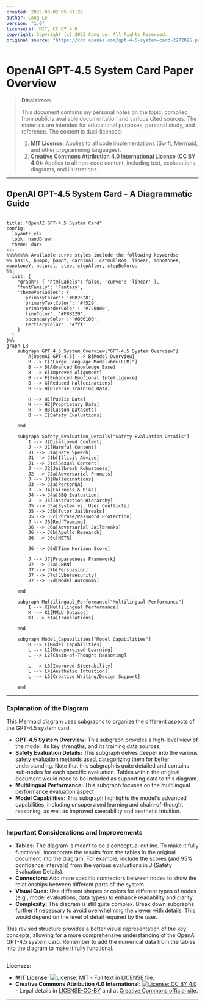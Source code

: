 ```yaml
---
created: 2025-03-02 05:31:26
author: Cong Le
version: "1.0"
license(s): MIT, CC BY 4.0
copyright: Copyright (c) 2025 Cong Le. All Rights Reserved.
original source: "https://cdn.openai.com/gpt-4-5-system-card-2272025.pdf"
---
```




# OpenAI GPT-4.5 System Card Paper Overview
> **Disclaimer:**
>
> This document contains my personal notes on the topic,
> compiled from publicly available documentation and various cited sources.
> The materials are intended for educational purposes, personal study, and reference.
> The content is dual-licensed:
> 1. **MIT License:** Applies to all code implementations (Swift, Mermaid, and other programming languages).
> 2. **Creative Commons Attribution 4.0 International License (CC BY 4.0):** Applies to all non-code content, including text, explanations, diagrams, and illustrations.
---


## OpenAI GPT-4.5 System Card - A Diagrammatic Guide 






```mermaid
---
title: "OpenAI GPT-4.5 System Card"
config:
  layout: elk
  look: handDrawn
  theme: dark
---
%%%%%%%% Available curve styles include the following keywords:
%% basis, bumpX, bumpY, cardinal, catmullRom, linear, monotoneX, monotoneY, natural, step, stepAfter, stepBefore.
%%{
  init: {
    "graph": { "htmlLabels": false, 'curve': 'linear' },
    'fontFamily': 'Fantasy',
    'themeVariables': {
      'primaryColor': '#BB2528',
      'primaryTextColor': '#f529',
      'primaryBorderColor': '#7C0000',
      'lineColor': '#F8B229',
      'secondaryColor': '#006100',
      'tertiaryColor': '#fff'
    }
  }
}%%
graph LR
    subgraph GPT_4_5_System_Overview["GPT-4.5 System Overview"]
        A[OpenAI GPT-4.5] --> B{Model Overview}
        B --> C["Large Language Model<br>(LLM)"]
        B --> D[Advanced Knowledge Base]
        B --> E[Improved Alignment]
        B --> F[Enhanced Emotional Intelligence]
        B --> G[Reduced Hallucinations]
        B --> H[Diverse Training Data]
        
        H --> H1[Public Data]
        H --> H2[Proprietary Data]
        H --> H3[Custom Datasets]
        B --> I[Safety Evaluations]
        
    end
    
    subgraph Safety_Evaluation_Details["Safety Evaluation Details"]
        I --> J[Disallowed Content]
        J --> J1[Harmful Content]
        J1 --> J1a[Hate Speech]
        J1 --> J1b[Illicit Advice]
        J1 --> J1c[Sexual Content]
        J --> J2[Jailbreak Robustness]
        J2 --> J2a[Adversarial Prompts]
        J --> J3[Hallucinations]
        J3 --> J3a[PersonQA]
        J --> J4[Fairness & Bias]
        J4 --> J4a[BBQ Evaluation]
        J --> J5[Instruction Hierarchy]
        J5 --> J5a[System vs. User Conflicts]
        J5 --> J5b[Tutor Jailbreaks]
        J5 --> J5c[Phrase/Password Protection]
        J --> J6[Red Teaming]
        J6 --> J6a[Adversarial Jailbreaks]
        J6 --> J6b[Apollo Research]
        J6 --> J6c[METR]

        J6 --> J6d[Time Horizon Score]

        J --> J7[Preparedness Framework]
        J7 --> J7a[CBRN]
        J7 --> J7b[Persuasion]
        J7 --> J7c[Cybersecurity]
        J7 --> J7d[Model Autonomy]

    end

    subgraph Multilingual_Performance["Multilingual Performance"]
        I --> K[Multilingual Performance]
        K --> K1[MMLU Dataset]
        K1 --> K1a[Translations]

    end

    subgraph Model_Capabilities["Model Capabilities"]
        B --> L[Model Capabilities]
        L --> L1[Unsupervised Learning]
        L --> L2[Chain-of-Thought Reasoning]

        L --> L3[Improved Steerability]
        L --> L4[Aesthetic Intuition]
        L --> L5[Creative Writing/Design Support]

    end

```

---

### Explanation of the Diagram

This Mermaid diagram uses subgraphs to organize the different aspects of the GPT-4.5 system card.

* **GPT-4.5 System Overview:** This subgraph provides a high-level view of the model, its key strengths, and its training data sources.
* **Safety Evaluation Details:** This subgraph delves deeper into the various safety evaluation methods used, categorizing them for better understanding.  Note that this subgraph is quite detailed and contains sub-nodes for each specific evaluation.  Tables within the original document would need to be included as supporting data to this diagram.
* **Multilingual Performance:** This subgraph focuses on the multilingual performance evaluation aspect.
* **Model Capabilities:**  This subgraph highlights the model's advanced capabilities, including unsupervised learning and chain-of-thought reasoning, as well as improved steerability and aesthetic intuition.


---


### Important Considerations and Improvements

* **Tables:**  The diagram is meant to be a conceptual outline.  To make it fully functional, incorporate the results from the tables in the original document into the diagram.  For example, include the scores (and 95% confidence intervals) from the various evaluations in J (Safety Evaluation Details).
* **Connectors:** Add more specific connectors between nodes to show the relationships between different parts of the system.
* **Visual Cues:**  Use different shapes or colors for different types of nodes (e.g., model evaluations, data types) to enhance readability and clarity.
* **Complexity:** The diagram is still quite complex. Break down subgraphs further if necessary to avoid overwhelming the viewer with details.  This would depend on the level of detail required by the user.


This revised structure provides a better visual representation of the key concepts, allowing for a more comprehensive understanding of the OpenAI GPT-4.5 system card. Remember to add the numerical data from the tables into the diagram to make it fully functional.





---
**Licenses:**

- **MIT License:**  [![License: MIT](https://img.shields.io/badge/License-MIT-yellow.svg)](LICENSE) - Full text in [LICENSE](LICENSE) file.
- **Creative Commons Attribution 4.0 International:** [![License: CC BY 4.0](https://licensebuttons.net/l/by/4.0/88x31.png)](LICENSE-CC-BY) - Legal details in [LICENSE-CC-BY](LICENSE-CC-BY) and at [Creative Commons official site](http://creativecommons.org/licenses/by/4.0/).

---